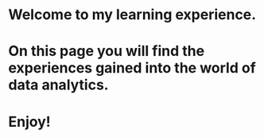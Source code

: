 # Welcome to my learning experience.

# On this page you will find the experiences gained into the world of data analytics.

# Enjoy!
